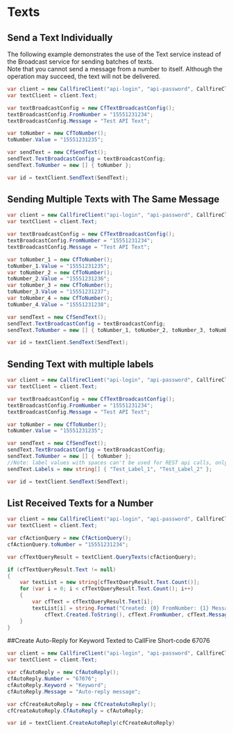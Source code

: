 Texts
=====

## Send a Text Individually

The following example demonstrates the use of the Text service instead of the
Broadcast service for sending batches of texts.  
Note that you cannot send a message from a number to itself. Although the operation
may succeed, the text will not be delivered.

```c#
var client = new CallfireClient("api-login", "api-password", CallfireClients.Rest);
var textClient = client.Text;

var textBroadcastConfig = new CfTextBroadcastConfig();
textBroadcastConfig.FromNumber = "15551231234";
textBroadcastConfig.Message = "Test API Text";

var toNumber = new CfToNumber();
toNumber.Value = "15551231235";

var sendText = new CfSendText();
sendText.TextBroadcastConfig = textBroadcastConfig;
sendText.ToNumber = new [] { toNumber };

var id = textClient.SendText(SendText);
```

## Sending Multiple Texts with The Same Message

```c#
var client = new CallfireClient("api-login", "api-password", CallfireClients.Rest);
var textClient = client.Text;

var textBroadcastConfig = new CfTextBroadcastConfig();
textBroadcastConfig.FromNumber = "15551231234";
textBroadcastConfig.Message = "Test API Text";

var toNumber_1 = new CfToNumber();
toNumber_1.Value = "15551231235";
var toNumber_2 = new CfToNumber();
toNumber_2.Value = "15551231236";
var toNumber_3 = new CfToNumber();
toNumber_3.Value = "15551231237";
var toNumber_4 = new CfToNumber();
toNumber_4.Value = "15551231238";

var sendText = new CfSendText();
sendText.TextBroadcastConfig = textBroadcastConfig;
sendText.ToNumber = new [] { toNumber_1, toNumber_2, toNumber_3, toNumber_4 };

var id = textClient.SendText(SendText);
```

## Sending Text with multiple labels

```c#
var client = new CallfireClient("api-login", "api-password", CallfireClients.Rest);
var textClient = client.Text;

var textBroadcastConfig = new CfTextBroadcastConfig();
textBroadcastConfig.FromNumber = "15551231234";
textBroadcastConfig.Message = "Test API Text";

var toNumber = new CfToNumber();
toNumber.Value = "15551231235";

var sendText = new CfSendText();
sendText.TextBroadcastConfig = textBroadcastConfig;
sendText.ToNumber = new [] { toNumber };
//Note: label values with spaces can't be used for REST api calls, only for SOAP (limitation)  
sendText.Labels = new string[] { "Test_Label_1", "Test_Label_2" };

var id = textClient.SendText(SendText);
```

## List Received Texts for a Number

```c#
var client = new CallfireClient("api-login", "api-password", CallfireClients.Rest);
var textClient = client.Text;

var cfActionQuery = new CfActionQuery();
cfActionQuery.toNumber = "15551231234";

var cfTextQueryResult = textClient.QueryTexts(cfActionQuery);

if (cfTextQueryResult.Text != null)
{
	var textList = new string[cfTextQueryResult.Text.Count()];
	for (var i = 0; i < cfTextQueryResult.Text.Count(); i++)
	{
		var cfText = cfTextQueryResult.Text[i];
		textList[i] = string.Format("Created: {0} FromNumber: {1} Message: {2}",
			cfText.Created.ToString(), cfText.FromNumber, cfText.Message);
	}
}
```

##Create Auto-Reply for Keyword Texted to CallFire Short-code 67076

```c#
var client = new CallfireClient("api-login", "api-password", CallfireClients.Rest);
var textClient = client.Text;

var cfAutoReply = new CfAutoReply();
cfAutoReply.Number = "67076";
cfAutoReply.Keyword = "Keyword";
cfAutoReply.Message = "Auto-reply message";

var cfCreateAutoReply = new CfCreateAutoReply();
cfCreateAutoReply.CfAutoReply = cfAutoReply;

var id = textClient.CreateAutoReply(cfCreateAutoReply)
```
